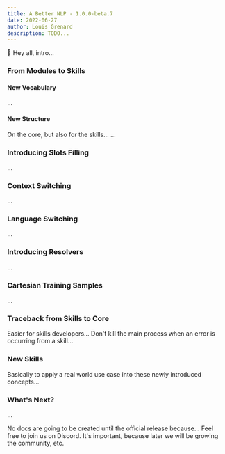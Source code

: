 ```yaml
---
title: A Better NLP - 1.0.0-beta.7
date: 2022-06-27
author: Louis Grenard
description: TODO...
---
```


👋 Hey all, intro...


### From Modules to Skills

#### New Vocabulary

...

#### New Structure

On the core, but also for the skills...
...

### Introducing Slots Filling

...

### Context Switching

...

### Language Switching

...

### Introducing Resolvers

...

### Cartesian Training Samples

...

### Traceback from Skills to Core

Easier for skills developers...
Don't kill the main process when an error is occurring from a skill...

### New Skills

Basically to apply a real world use case into these newly introduced concepts...

### What's Next?

...

No docs are going to be created until the official release because...
Feel free to join us on Discord. It's important, because later we will be growing the community, etc.

